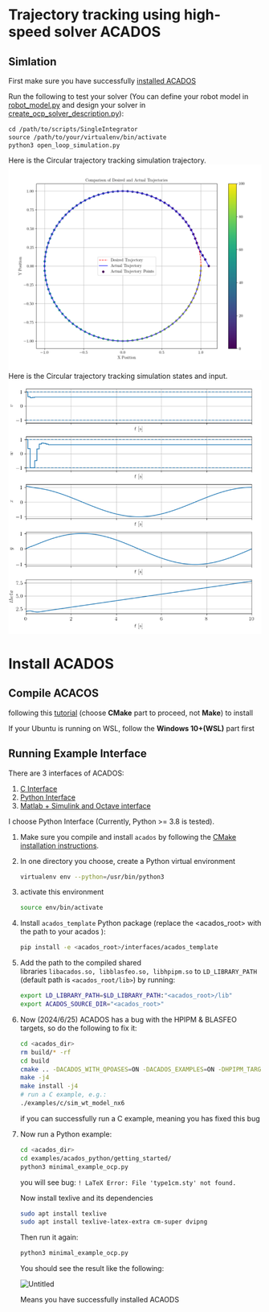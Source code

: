# Trajectory tracking using high-speed solver ACADOS
## Simlation
First make sure you have successfully [installed ACADOS](https://github.com/wisc-arclab/JACKAL_UGV/blob/ACADOS_NMPC_ROS/README.md#install-acados)

Run the following to test your solver (You can define your robot model in [robot_model.py](https://github.com/wisc-arclab/JACKAL_UGV/blob/ACADOS_NMPC_ROS/scripts/SingleIntegrator/robot_model.py) and design your solver in [create_ocp_solver_description.py](https://github.com/wisc-arclab/JACKAL_UGV/blob/ACADOS_NMPC_ROS/scripts/SingleIntegrator/create_ocp_solver_description.py)):
```
cd /path/to/scripts/SingleIntegrator
source /path/to/your/virtualenv/bin/activate
python3 open_loop_simulation.py
```
Here is the Circular trajectory tracking simulation trajectory.
![Circular trajectory tracking simulation](https://github.com/wisc-arclab/JACKAL_UGV/blob/ACADOS_NMPC_ROS/simulation.png)
Here is the Circular trajectory tracking simulation states and input.
![Circular trajectory tracking simulation states and input](https://github.com/wisc-arclab/JACKAL_UGV/blob/ACADOS_NMPC_ROS/simulation_x_u.png)
# Install ACADOS
## Compile ACACOS

following this [tutorial](https://docs.acados.org/installation/index.html) (choose **CMake** part to proceed, not **Make**) to install

If your Ubuntu is running on WSL, follow the **Windows 10+(WSL)** part first

## Running Example Interface

There are 3 interfaces of ACADOS:

1. [C Interface](https://docs.acados.org/c_interface/index.html)
2. [Python Interface](https://docs.acados.org/python_interface/index.html)
3. [Matlab + Simulink and Octave interface](https://docs.acados.org/matlab_octave_interface/index.html)

I choose Python Interface (Currently, Python >= 3.8 is tested).

1. Make sure you compile and install `acados` by following the [CMake installation instructions](https://docs.acados.org/installation/index.html).
2. In one directory you choose, create a Python virtual environment
    
    ```bash
    virtualenv env --python=/usr/bin/python3
    ```
    
3. activate this environment
    
    ```bash
    source env/bin/activate
    ```
    
4. Install `acados_template` Python package (replace the <acados_root> with the path to your acados ):
    
    ```bash
    pip install -e <acados_root>/interfaces/acados_template
    ```
    
5. Add the path to the compiled shared libraries `libacados.so, libblasfeo.so, libhpipm.so` to `LD_LIBRARY_PATH` (default path is `<acados_root/lib>`) by running:
    
    ```bash
    export LD_LIBRARY_PATH=$LD_LIBRARY_PATH:"<acados_root>/lib"
    export ACADOS_SOURCE_DIR="<acados_root>"
    ```
    
6. Now (2024/6/25) ACADOS has a bug with the HPIPM & BLASFEO targets, so do the following to fix it:
    
    ```bash
    cd <acados_dir>
    rm build/* -rf
    cd build
    cmake .. -DACADOS_WITH_QPOASES=ON -DACADOS_EXAMPLES=ON -DHPIPM_TARGET=GENERIC -DBLASFEO_TARGET=GENERIC
    make -j4
    make install -j4
    # run a C example, e.g.:
    ./examples/c/sim_wt_model_nx6
    ```
    
    if you can successfully run a C example, meaning you has fixed this bug
    
7. Now run a Python example:
    
    ```bash
    cd <acados_dir>
    cd examples/acados_python/getting_started/
    python3 minimal_example_ocp.py
    ```
    
    you will see bug: `! LaTeX Error: File 'type1cm.sty' not found.`
    
    Now install texlive and its dependencies

   ```bash
   sudo apt install texlive
   sudo apt install texlive-latex-extra cm-super dvipng
   ```
    
    Then run it again:
    
    ```bash
    python3 minimal_example_ocp.py
    ```
    
    You should see the result like the following:
    
    ![Untitled](https://github.com/wisc-arclab/JACKAL_UGV/blob/ACADOS_NMPC_ROS/image.png)
    
    Means you have successfully installed ACAODS

